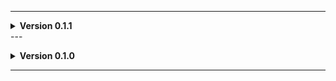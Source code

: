 
---

**<details><summary>Version 0.1.1</summary>**

 - Added JLL as a dependeny.
 
 </details>
---

**<details><summary>Version 0.1.0</summary>**

 - Initial standalone upload.
 
 </details>
 
---
